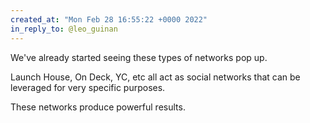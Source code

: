 ```yaml
---
created_at: "Mon Feb 28 16:55:22 +0000 2022"
in_reply_to: @leo_guinan
---
```


We've already started seeing these types of networks pop up.

Launch House, On Deck, YC, etc all act as social networks that can be leveraged for very specific purposes.

These networks produce powerful results.